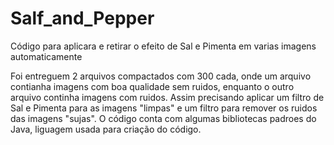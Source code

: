 # Salf_and_Pepper
Código para aplicara e retirar o efeito de Sal e Pimenta em varias imagens automaticamente

Foi entreguem 2 arquivos compactados com 300 cada, onde um arquivo contianha imagens com boa qualidade sem ruidos, enquanto o outro arquivo continha imagens com ruidos. Assim precisando aplicar um filtro de Sal e Pimenta para as imagens "limpas" e um filtro para remover os ruidos das imagens "sujas". O código conta com algumas bibliotecas padroes do Java, liguagem usada para criação do código.
